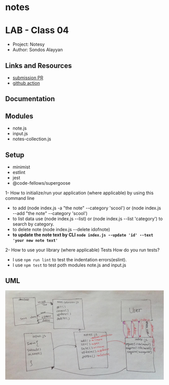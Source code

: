 # notes

# LAB - Class 04
- Project: Notesy
- Author: Sondos Alayyan
## Links and Resources
- [submission PR](https://github.com/sondos-401-advanced-javascript/notes/pull/9)
- [github action](https://github.com/sondos-401-advanced-javascript/notes/actions)


## Documentation


## Modules
- note.js
- input.js
- notes-collection.js


## Setup
- minimist 
- estlint
- jest
- @code-fellows/supergoose


1- How to initialize/run your application (where applicable) by using this command line 
- to add (node index.js -a "the note" --category 'scool') or (node index.js --add "the note" --category 'scool')
- to list data use (node index.js --list) or (node index.js --list 'category') to search by category.
- to delete note (node index.js --delete idofnote)
- **to update the note text by CLI `node index.js --update 'id' --text 'your new note text'`**

2- How to use your library (where applicable) Tests How do you run tests? 
- I use `npm run lint` to test the indentation errors(eslint).
- I use `npm test` to test poth modules note.js and input.js

## UML
![lab 01](./assest/lab04.jpg)